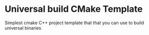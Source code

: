 # Universal build CMake Template
Simplest cmake C++ project template that that you can use to build universal binaries
